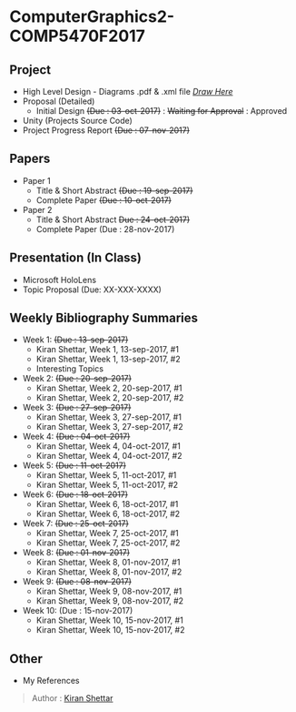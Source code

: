 # ComputerGraphics2-COMP5470F2017
## Project 
- High Level Design - Diagrams .pdf & .xml file _[Draw Here](https://www.draw.io/)_
- Proposal (Detailed)
  - Initial Design ~~(Due : 03-oct-2017)~~ : ~~Waiting for Approval~~ : Approved
- Unity (Projects Source Code)
- Project Progress Report ~~(Due : 07-nov-2017)~~
## Papers 
- Paper 1
  - Title & Short Abstract ~~(Due : 19-sep-2017)~~
  - Complete Paper ~~(Due : 10-oct-2017)~~
- Paper 2
  - Title & Short Abstract ~~Due : 24-oct-2017)~~
  - Complete Paper (Due : 28-nov-2017)
## Presentation (In Class)
- Microsoft HoloLens
- Topic Proposal (Due: XX-XXX-XXXX)
## Weekly Bibliography Summaries
- Week 1: ~~(Due : 13-sep-2017)~~
  - Kiran Shettar, Week 1, 13-sep-2017, #1
  - Kiran Shettar, Week 1, 13-sep-2017, #2 
  - Interesting Topics
- Week 2: ~~(Due : 20-sep-2017)~~
  - Kiran Shettar, Week 2, 20-sep-2017, #1
  - Kiran Shettar, Week 2, 20-sep-2017, #2
- Week 3: ~~(Due : 27-sep-2017)~~
  - Kiran Shettar, Week 3, 27-sep-2017, #1
  - Kiran Shettar, Week 3, 27-sep-2017, #2
- Week 4: ~~(Due : 04-oct-2017)~~
  - Kiran Shettar, Week 4, 04-oct-2017, #1
  - Kiran Shettar, Week 4, 04-oct-2017, #2
- Week 5: ~~(Due : 11-oct-2017)~~
  - Kiran Shettar, Week 5, 11-oct-2017, #1
  - Kiran Shettar, Week 5, 11-oct-2017, #2
- Week 6: ~~(Due : 18-oct-2017)~~
  - Kiran Shettar, Week 6, 18-oct-2017, #1
  - Kiran Shettar, Week 6, 18-oct-2017, #2
- Week 7: ~~(Due : 25-oct-2017)~~
  - Kiran Shettar, Week 7, 25-oct-2017, #1
  - Kiran Shettar, Week 7, 25-oct-2017, #2
- Week 8: ~~(Due : 01-nov-2017)~~
  - Kiran Shettar, Week 8, 01-nov-2017, #1
  - Kiran Shettar, Week 8, 01-nov-2017, #2
- Week 9: ~~(Due : 08-nov-2017)~~
  - Kiran Shettar, Week 9, 08-nov-2017, #1
  - Kiran Shettar, Week 9, 08-nov-2017, #2
- Week 10: (Due : 15-nov-2017)
  - Kiran Shettar, Week 10, 15-nov-2017, #1
  - Kiran Shettar, Week 10, 15-nov-2017, #2
## Other
- My References

> Author : [Kiran Shettar](https://www.cs.uml.edu/~kshettar)